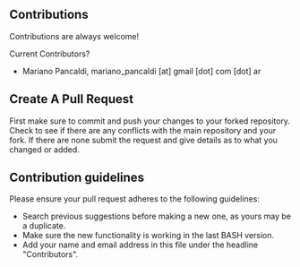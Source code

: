 ## Contributions

Contributions are always welcome!

Current Contributors?
- Mariano Pancaldi, mariano_pancaldi [at] gmail [dot] com [dot] ar

## Create A Pull Request
First make sure to commit and push your changes to your forked repository.
Check to see if there are any conflicts with the main repository and your fork.
If there are none submit the request and give details as to what you changed or added.

## Contribution guidelines
Please ensure your pull request adheres to the following guidelines:
- Search previous suggestions before making a new one, as yours may be a duplicate.
- Make sure the new functionality is working in the last BASH version.
- Add your name and email address in this file under the headline "Contributors".

